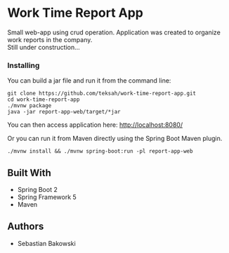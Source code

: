 # Work Time Report App

Small web-app using crud operation. Application was created to organize work reports in the company.<br>Still under construction...


### Installing
You can build a jar file and run it from the command line:
```
git clone https://github.com/teksah/work-time-report-app.git
cd work-time-report-app
./mvnw package
java -jar report-app-web/target/*jar
```

You can then access application here: [http://localhost:8080/](http://localhost:8080/)

Or you can run it from Maven directly using the Spring Boot Maven plugin.

```
./mvnw install && ./mvnw spring-boot:run -pl report-app-web
```


## Built With

* Spring Boot 2
* Spring Framework 5
* Maven

## Authors

* Sebastian Bakowski
